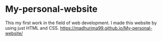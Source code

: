 # My-personal-website
This my first work in the field of web development. I made this website by using just HTML and CSS.
https://madhurima99.github.io/My-personal-website/
